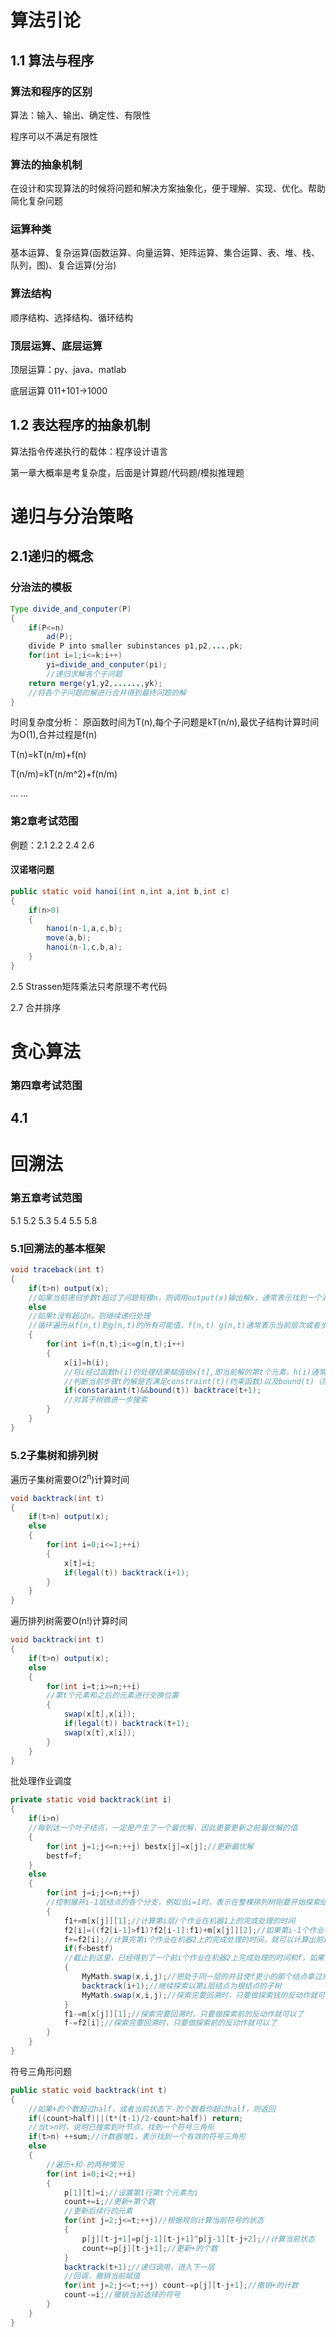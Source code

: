 # 算法引论
## 1.1 算法与程序

### 算法和程序的区别
算法：输入、输出、确定性、有限性

程序可以不满足有限性

### 算法的抽象机制
在设计和实现算法的时候将问题和解决方案抽象化，便于理解、实现、优化。帮助简化复杂问题

### 运算种类
基本运算、复杂运算(函数运算、向量运算、矩阵运算、集合运算、表、堆、栈、队列，图)、复合运算(分治)

### 算法结构
顺序结构、选择结构、循环结构

### 顶层运算、底层运算
顶层运算：py、java、matlab

底层运算 011+101->1000

## 1.2 表达程序的抽象机制
算法指令传递执行的载体：程序设计语言

第一章大概率是考复杂度，后面是计算题/代码题/模拟推理题

# 递归与分治策略
## 2.1递归的概念

### 分治法的模板

```java
Type divide_and_conputer(P)
{
	if(P<=n)
		ad(P);
	divide P into smaller subinstances p1,p2,...,pk;
	for(int i=1;i<=k;i++)
		yi=divide_and_conputer(pi);
		//递归求解各个子问题
	return merge(y1,y2,......,yk);
	//将各个子问题的解进行合并得到最终问题的解	
}
```
时间复杂度分析：
原函数时间为T(n),每个子问题是kT(n/n),最优子结构计算时间为O(1),合并过程是f(n)

T(n)=kT(n/m)+f(n)

T(n/m)=kT(n/m^2)+f(n/m)

... ...

### 第2章考试范围
例题：2.1  2.2  2.4  2.6
#### 汉诺塔问题
```java
public static void hanoi(int n,int a,int b,int c)
{
	if(n>0)
	{
		hanoi(n-1,a,c,b);
		move(a,b);
		hanoi(n-1,c,b,a);
	}
}
```

2.5 Strassen矩阵乘法只考原理不考代码

2.7 合并排序


# 贪心算法
### 第四章考试范围
## 4.1 

# 回溯法
### 第五章考试范围

5.1 5.2 5.3 5.4 5.5 5.8

### 5.1回溯法的基本框架
```java
void traceback(int t)
{
	if(t>n) output(x);
	//如果当前递归步数t超过了问题规模n，则调用output(x)输出解x，通常表示找到一个满足约束条件的解
	else
	//如果t没有超过n，则继续递归处理
	//循环遍历从f(n,t)到g(n,t)的所有可能值，f(n,t) g(n,t)通常表示当前层次或者步骤，t是可以选择的范围
	{
		for(int i=f(n,t);i<=g(n,t);i++)
		{
			x[i]=h(i);
			//将i经过函数h(i)的处理结果赋值给x[t],即当前解的第t个元素，h(i)通常是表示在当前扩展节点处x[t]的第i个可选值
			//判断当前步骤t的解是否满足constraint(t)(约束函数)以及bound(t)（限界函数，是否在合理界限内),如果都满足，则递归调用backtrace(t+1)，即继续尝试下一步
			if(constaraint(t)&&bound(t)) backtrace(t+1);
			//对其子树做进一步搜索
		}
	}
}
```

### 5.2子集树和排列树

遍历子集树需要O(2<sup>n</sup>)计算时间

```java
void backtrack(int t)
{
	if(t>n) output(x);
	else
	{
		for(int i=0;i<=1;++i)
		{
			x[t]=i;
			if(legal(t)) backtrack(i+1);
		}
	}
}

```

遍历排列树需要O(n!)计算时间

```java
void backtrack(int t)
{
	if(t>n) output(x);
	else
	{
		for(int i=t;i>=n;++i)
		//第t个元素和之后的元素进行交换位置
		{
			swap(x[t],x[i]);
			if(legal(t)) backtrack(t+1);
			swap(x[t],x[i]);
		}
	}
}
```

批处理作业调度
```java
private static void backtrack(int i)
{
    if(i>n)
    //每到达一个叶子结点，一定是产生了一个最优解，因此更要更新之前最优解的值
    {
        for(int j=1;j<=n;++j) bestx[j]=x[j];//更新最优解
        bestf=f;
    }
    else
    {
        for(int j=i;j<=n;++j)
        //控制展开i-1层结点的各个分支，例如当i=1时，表示在整棵排列树刚要开始探索结点，这里可以展开的分支有1、2、3
        {
            f1+=m[x[j]][1];//计算第i层/个作业在机器1上的完成处理的时间
            f2[i]=((f2[i-1]>f1)?f2[i-1]:f1)+m[x[j]][2];//如果第i-1个作业在机器2上的完成处理时间大于第i个作业在机器1上完成的时间，那么第i个作业想要进入机器2，就要等第i-1个作业在机器2上完成后再说，否则第i个作业可以在机器1上完成处理后直接进入机器2
            f+=f2[i];//计算完第i个作业在机器2上的完成处理的时间，就可以计算出前i个作业在机器2上完成处理的时间和了
            if(f<bestf)
            //截止到这里，已经得到了一个前i个作业在机器2上完成处理的时间和f，如果f比之前记录的第i个作业在机器2上的完成处理的时间和的最优值bestf小，就可以生成第i层结点的孩子结点，继续探索下一层
            {
                MyMath.swap(x,i,j);//把处于同一层的并且使f更小的那个结点拿过来，放到正在探索的这个结点处
                backtrack(i+1);//继续探索以第i层结点为根结点的子树
                MyMath.swap(x,i,j);//探索完要回溯时，只要做探索钱的反动作就可以了
            }
            f1-=m[x[j]][1];//探索完要回溯时，只要做探索前的反动作就可以了
            f-=f2[i];//探索完要回溯时，只要做探索前的反动作就可以了
        }
    }
}
```

符号三角形问题
```java
public static void backtrack(int t)
{
    //如果+的个数超过half，或者当前状态下-的个数看你超过half，则返回
    if((count>half)||(t*(t-1)/2-count>half)) return;
    //当t>n时，说明已搜索到叶节点，找到一个符号三角形
    if(t>n) ++sum;//计数器增1，表示找到一个有效的符号三角形
    else
    {
        //遍历+和-的两种情况
        for(int i=0;i<2;++i)
        {
            p[1][t]=i;//设置第1行第t个元素为i
            count+=i;//更新+第个数
            //更新后续行的元素
            for(int j=2;j<=t;++j)//根据规则计算当前符号的状态
            {
                p[j][t-j+1]=p[j-1][t-j+1]^p[j-1][t-j+2];//计算当前状态
                count+=p[j][t-j+1];//更新+的个数
            }
            backtrack(t+1);//递归调用，进入下一层
            //回调，撤销当前赋值
            for(int j=2;j<=t;++j) count-=p[j][t-j+1];//撤销+的计数
            count-=i;//撤销当前选择的符号
        }
    }
}
```